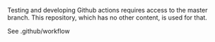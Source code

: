 Testing and developing Github actions requires access to the master branch.  This repository, which has no other content, is used for that.

See .github/workflow
